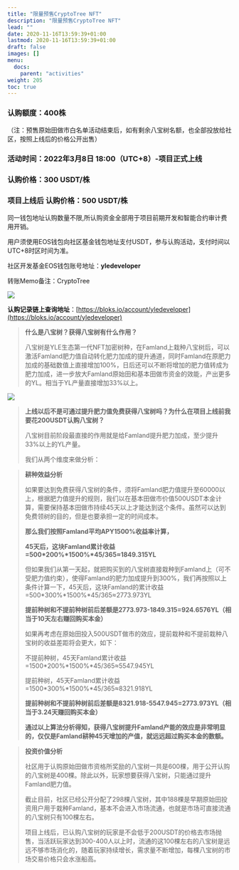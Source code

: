 ```yaml
---
title: "限量预售CryptoTree NFT"
description: "限量预售CryptoTree NFT"
lead: ""
date: 2020-11-16T13:59:39+01:00
lastmod: 2020-11-16T13:59:39+01:00
draft: false
images: []
menu:
  docs:
    parent: "activities"
weight: 205
toc: true
---
```


### **认购额度：400株**
（注：预售原始田做市白名单活动结束后，如有剩余八宝树名额，也全部投放给社区，按照上线后的价格公开出售）

 ### **活动时间：2022年3月8日 18:00（UTC+8）-项目正式上线**

 ### **认购价格：300 USDT/株**
 
 ### **项目上线后** **认购价格：500 USDT/株**

同一钱包地址认购数量不限,所认购资金全部用于项目前期开发和智能合约审计费用开销。

用户须使用EOS钱包向社区基金钱包地址支付USDT，参与认购活动，支付时间以UTC+8时区时间为准。

社区开发基金EOS钱包账号地址：**yledeveloper** 

转账Memo备注：CryptoTree

![](3.PNG)

**认购记录链上查询地址**：[https://bloks.io/account/yledeveloper](https://bloks.io/account/yledeveloper)



> **什么是八宝树？获得八宝树有什么作用？**
>
> 八宝树是YLE生态第一代NFT加密树种，在Famland上栽种八宝树后，可以激活Famland肥力值自动转化肥力加成的提升通道，同时Famland在原肥力加成的基础数值上直接增加100%，日后还可以不断将增加的肥力值转成为肥力加成，进一步放大Famland原始田和基本田做市资金的效能，产出更多的YL。相当于YL产量直接增加33%以上。

![](7.PNG)

> **上线以后不是可通过提升肥力值免费获得八宝树吗？为什么在项目上线前我要花200USDT认购八宝树？**
>
> 八宝树目前阶段最直接的作用就是给Famland提升肥力加成，至少提升33%以上的YL产量。
>
> 我们从两个维度来做分析：

> **耕种效益分析**
>
> 如果要达到免费获得八宝树的条件，须将Famland肥力值提升至60000以上，根据肥力值提升的规则，我们以在基本田做市价值500USDT本金计算，需要保持基本田做市持续45天以上才能达到这个条件。虽然可以达到免费领树的目的，但是也要承担一定的时间成本。
>
> **那么我们按照Famland平均APY1500%收益率计算，**
>
> **45天后，这块Famland累计收益=500\*200%\*1500%\*45/365≈1849.315YL**
>
> 但如果我们从第一天起，就把购买到的八宝树直接栽种到Famland上（可不受肥力值约束），使得Famland的肥力加成提升到300%，我们再按照以上条件计算一下，45天后，这块Famland的累计收益=500*300%*1500%*45/365≈2773.973YL
>
> **提前种树和不提前种树前后差额是2773.973-1849.315=924.6576YL（相当于10天左右赚回购买本金）**
>
> 如果再考虑在原始田投入500USDT做市的效应，提前栽种和不提前栽种八宝树的收益差距将会更大，如下：
>
> 不提前种树，45天Famland累计收益=1500*200%*1500%*45/365≈5547.945YL
>
> 提前种树，45天Famland累计收益=1500*300%*1500%*45/365≈8321.918YL
>
> **提前种树和不提前种树前后差额是8321.918-5547.945=2773.973YL（相当于3.24天赚回购买本金）**
>
> **通过以上算法分析得知，获得八宝树提升Famland产能的效应是非常明显的，仅仅是Famland耕种45天增加的产值，就远远超过购买本金的数额。**

> **投资价值分析** 
>
> 社区用于认购原始田做市资格所奖励的八宝树一共是600棵，用于公开认购的八宝树是400棵。除此以外，玩家想要获得八宝树，只能通过提升Famland肥力值。
>
> 截止目前，社区已经公开分配了298棵八宝树，其中188棵是早期原始田投资用户用于栽种Famland，基本不会进入市场流通，也就是市场可直接流通的八宝树只有100棵左右。
>
> 项目上线后，已认购八宝树的玩家是不会低于200USDT的价格去市场抛售，当活跃玩家达到300-400人以上时，流通的这100棵左右的八宝树是远远不够市场消化的，随着玩家持续增长，需求量不断增加，每棵八宝树的市场交易价格只会水涨船高。
